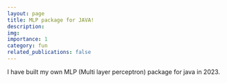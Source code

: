 ```yaml
---
layout: page
title: MLP package for JAVA!
description:
img:
importance: 1
category: fun
related_publications: false
---
```


I have built my own MLP (Multi layer perceptron) package for java in 2023.
